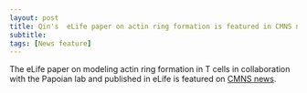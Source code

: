 ```yaml
---
layout: post
title: Qin's  eLife paper on actin ring formation is featured in CMNS news
subtitle:
tags: [News feature]
---
```


The eLife paper on modeling actin ring formation in T cells in collaboration with the Papoian lab and published in eLife is featured on [CMNS news](https://cmns.umd.edu/news-events/features/5000). 
